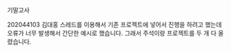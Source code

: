 기말고사


202044103 김대홍
스레드를 이용해서 기존 프로젝트에 넣어서 진행을 하려고 했는데 오류가 너무 발생해서
간단한 예시로 했습니다. 그래서 주석이랑 프로젝트를 두 개 다 올렸습니다.
